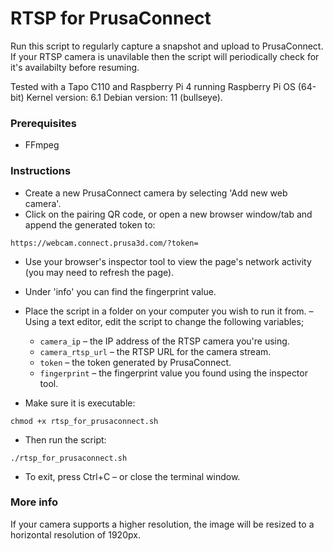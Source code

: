 # RTSP for PrusaConnect
Run this script to regularly capture a snapshot and upload to PrusaConnect. If your RTSP camera is unavilable then the script will periodically check for it's availabilty before resuming.

Tested with a Tapo C110 and Raspberry Pi 4 running Raspberry Pi OS (64-bit) Kernel version: 6.1 Debian version: 11 (bullseye).

### Prerequisites
- FFmpeg

### Instructions
- Create a new PrusaConnect camera by selecting 'Add new web camera'.
- Click on the pairing QR code, or open a new browser window/tab and append the generated token to:
```
https://webcam.connect.prusa3d.com/?token=
```
- Use your browser's inspector tool to view the page's network activity (you may need to refresh the page).
- Under 'info' you can find the fingerprint value.
- Place the script in a folder on your computer you wish to run it from.
– Using a text editor, edit the script to change the following variables;
  - `camera_ip` – the IP address of the RTSP camera you're using.
  - `camera_rtsp_url` – the RTSP URL for the camera stream.
  - `token` – the token generated by PrusaConnect.
  - `fingerprint` – the fingerprint value you found using the inspector tool.

- Make sure it is executable:
```
chmod +x rtsp_for_prusaconnect.sh
```
- Then run the script:
```
./rtsp_for_prusaconnect.sh
```
- To exit, press Ctrl+C – or close the terminal window.

### More info
If your camera supports a higher resolution, the image will be resized to a horizontal resolution of 1920px.
